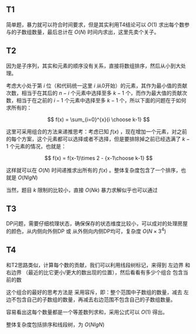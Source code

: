 ## T1

简单题，暴力就可以符合时间要求，但是其实利用T4结论可以 $O(1)$ 求出每个数参与的子数组数量，最后总计在 $O(N)$ 时间内求出，这里先卖个关子。

## T2

因为是子序列，其实和元素的顺序没有关系，直接将数组排序，然后从小到大处理。

考虑大小处于第 $i$ 位（和代码统一这里 $i$ 从0开始）的元素，其作为最小值的贡献次数，相当于在其后的 $n-i$ 个元素中选择至多 $k-1$ 个，而作为最大值的贡献次数，相当于在之前的 $i-1$ 个元素中选择至多 $k-1$ 个，所以下面的问题在于如何求所有的：

$$
f(x) = \sum_{i=0}^{x}{i \choose k-1}
$$

这里可采用组合的方法来递推思考：考虑已知 $f(x)$ ，现在增加一个元素，对之前的每个方案，这个元素都可以选择或者不选择，但是要排除掉之前已经选满了 $k-1$ 个元素的情况，也就是：

$$
f(x) = f(x-1)\times 2 - {x-1\choose k-1}
$$

这样就可以在 $O(N)$ 时间递推求出所有的 $f(x)$ 。整体复杂度包含了一个排序，也就是 $O(NlgN)$ 

当然，题目 $k$ 限制的比较小，直接 $O(Nk)$ 暴力求解似乎也可以通过

## T3

DP问题，需要仔细梳理状态，确保保存的状态维度比较小，可以成对的处理房屋的颜色，从内侧向外侧DP 或 从外侧向内侧DP均可，复杂度 $O(N\times3^4)$

## T4

和T2思路类似，计算每个数的贡献，我们可以利用线段树标记，来得到 左边界 和 右边界 （最近的比它更小/更大的数出现的位置），然后看看有多少个组合 包含当前的数

这个组合的最好的思考方法是 采用容斥，即：整个范围中子数组的数量，减去 左边不包含自己的子数组的数量，再减去右边范围不包含自己的子数组数量。

容易看出这每个数量都是一个等差数列求和，采用公式可以 $O(1)$ 得出。

整体复杂度包括排序和线段树，为 $O(NlgN)$ 